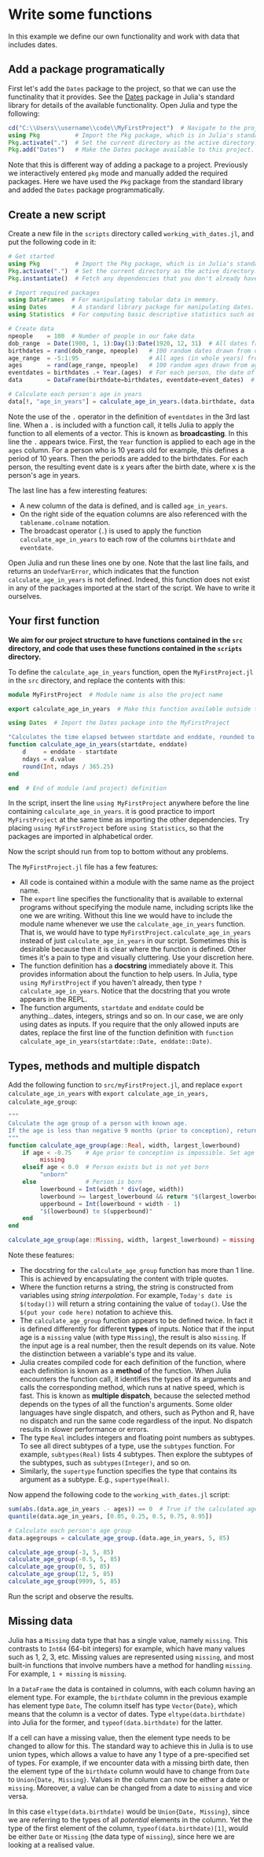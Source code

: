# Write some functions

In this example we define our own functionality and work with data that includes dates.

## Add a package programatically

First let's add the `Dates` package to the project, so that we can use the functinality that it provides. See the [Dates](https://docs.julialang.org/en/v1/stdlib/Dates/) package in Julia's standard library for details of the available functionality. Open Julia and type the following:

```julia
cd("C:\\Users\\username\\code\\MyFirstProject")  # Navigate to the project directory (alter as required).
using Pkg          # Import the Pkg package, which is in Julia's standard library.
Pkg.activate(".")  # Set the current directory as the active directory.
Pkg.add("Dates")   # Make the Dates package available to this project.
```

Note that this is different way of adding a package to a project. Previously we interactively entered `pkg` mode and manually added the required packages. Here we have used the `Pkg` package from the standard library and added the `Dates` package programmatically.

## Create a new script

Create a new file in the `scripts` directory called `working_with_dates.jl`, and put the following code in it:

``` julia
# Get started
using Pkg          # Import the Pkg package, which is in Julia's standard library.
Pkg.activate(".")  # Set the current directory as the active directory.
Pkg.instantiate()  # Fetch any dependencies that you don't already have (Julia uses Manifest.toml to do this)

# Import required packages
using DataFrames  # For manipulating tabular data in memory.
using Dates       # A standard library package for manipulating dates.
using Statistics  # For computing basic descriptive statistics such as means and variances.

# Create data
npeople    = 100  # Number of people in our fake data
dob_range  = Date(1900, 1, 1):Day(1):Date(1920, 12, 31)  # All dates from 1/1/1900 to 31/12/1920 inclusive
birthdates = rand(dob_range, npeople)   # 100 random dates drawn from dob_range
age_range  = -5:1:95                    # All ages (in whole years) from -5 to 95 years
ages       = rand(age_range, npeople)   # 100 random ages drawn from age_range
eventdates = birthdates .+ Year.(ages)  # For each person, the date of some event occurs at the age given by the ages column
data       = DataFrame(birthdate=birthdates, eventdate=event_dates)  # Collect columns into a DataFrame

# Calculate each person's age in years
data[!, "age_in_years"] = calculate_age_in_years.(data.birthdate, data.eventdate)
```

Note the use of the `.` operator in the definition of `eventdates` in the 3rd last line. When a `.` is included with a function call, it tells Julia to apply the function to all elements of a vector. This is known as __broadcasting__. In this line the `.` appears twice. First, the `Year` function is applied to each age in the `ages` column. For a person who is 10 years old for example, this defines a period of 10 years. Then the periods are added to the birthdates. For each person, the resulting event date is x years after the birth date, where x is the person's age in years.

The last line has a few interesting features:

- A new column of the data is defined, and is called `age_in_years`.
- On the right side of the equation columns are also referenced with the `tablename.colname` notation.
- The broadcast operator (`.`) is used to apply the function `calculate_age_in_years` to each row of the columns `birthdate` and `eventdate`.

Open Julia and run these lines one by one. Note that the last line fails, and returns an `UndefVarError`, which indicates that the function `calculate_age_in_years` is not defined. Indeed, this function does not exist in any of the packages imported at the start of the script. We have to write it ourselves.

## Your first function

__We aim for our project structure to have functions contained in the `src` directory, and code that uses these functions contained in the `scripts` directory.__

To define the `calculate_age_in_years` function, open the `MyFirstProject.jl` in the `src` directory, and replace the contents with this:

```julia
module MyFirstProject  # Module name is also the project name

export calculate_age_in_years  # Make this function available outside the project without specifying the module name

using Dates  # Import the Dates package into the MyFirstProject 

"Calculates the time elapsed between startdate and enddate, rounded to the nearest whole number of years."
function calculate_age_in_years(startdate, enddate)
    d     = enddate - startdate
    ndays = d.value
    round(Int, ndays / 365.25)
end

end  # End of module (and project) definition
```

In the script, insert the line `using MyFirstProject` anywhere before the line containing `calculate_age_in_years`. it is good practice to import `MyFirstProject` at the same time as importing the other dependencies. Try placing `using MyFirstProject` before `using Statistics`, so that the packages are imported in alphabetical order.

Now the script should run from top to bottom without any problems.

The `MyFirstProject.jl` file has a few features:

- All code is contained within a module with the same name as the project name.
- The `export` line specifies the functionality that is available to external programs without specifying the module name, including scripts like the one we are writing. Without this line we would have to include the module name whenever we use the `calculate_age_in_years` function. That is, we would have to type `MyFirstProject.calculate_age_in_years` instead of just `calculate_age_in_years` in our script. Sometimes this is desirable because then it is clear where the function is defined. Other times it's a pain to type and visually cluttering. Use your discretion here.
- The function definition has a __docstring__ immediately above it. This provides information about the function to help users. In Julia, type `using MyFirstProject` if you haven't already, then type `?calculate_age_in_years`. Notice that the docstring that you wrote appears in the REPL.
- The function arguments, `startdate` and `enddate` could be anything...dates, integers, strings and so on. In our case, we are only using dates as inputs. If you require that the only allowed inputs are dates, replace the first line of the function definition with `function calculate_age_in_years(startdate::Date, enddate::Date)`.

## Types, methods and multiple dispatch

Add the following function to `src/myFirstProject.jl`, and replace `export calculate_age_in_years` with `export calculate_age_in_years, calculate_age_group`:

```julia
"""
Calculate the age group of a person with known age.
If the age is less than negative 9 months (prior to conception), return missing.
"""
function calculate_age_group(age::Real, width, largest_lowerbound)
    if age < -0.75    # Age prior to conception is impossible. Set age group to missing.
         missing
    elseif age < 0.0  # Person exists but is not yet born
         "unborn"
    else              # Person is born
         lowerbound = Int(width * div(age, width))
         lowerbound >= largest_lowerbound && return "$(largest_lowerbound)+"  # Insert largest_lowerbound into the result string
         upperbound = Int(lowerbound + width - 1)
         "$(lowerbound) to $(upperbound)"
    end
end

calculate_age_group(age::Missing, width, largest_lowerbound) = missing
```

Note these features:

- The docstring for the `calculate_age_group` function has more than 1 line. This is achieved by encapsulating the content with triple quotes.
- Where the function returns a string, the string is constructed from variables using _string interpolation_. For example, `Today's date is $(today())` will return a string containing the value of `today()`. Use the `$(put your code here)` notation to achieve this.
- The `calculate_age_group` function appears to be defined twice. In fact it is defined differently for different __types__ of inputs. Notice that if the input age is a `missing` value (with type `Missing`), the result is also `missing`. If the input age is a real number, then the result depends on its value. Note the distinction between a variable's type and its value.
- Julia creates compiled code for each definition of the function, where each definition is known as a __method__ of the function. When Julia encounters the function call, it identifies the types of its arguments and calls the corresponding method, which runs at native speed, which is fast. This is known as __multiple dispatch__, because the selected method depends on the types of all the function's arguments. Some older languages have single dispatch, and others, such as Python and R, have no dispatch and run the same code regardless of the input. No dispatch results in slower performance or errors.
- The type `Real` includes integers and floating point numbers as subtypes. To see all direct subtypes of a type, use the `subtypes` function. For example, `subtypes(Real)` lists 4 subtypes. Then explore the subtypes of the subtypes, such as `subtypes(Integer)`, and so on.
- Similarly, the `supertype` function specifies the type that contains its argument as a subtype. E.g., `supertype(Real)`.

Now append the following code to the `working_with_dates.jl` script:

```julia
sum(abs.(data.age_in_years .- ages)) == 0  # True if the calculated ages are the same as the input ages
quantile(data.age_in_years, [0.05, 0.25, 0.5, 0.75, 0.95])

# Calculate each person's age group
data.agegroups = calculate_age_group.(data.age_in_years, 5, 85)

calculate_age_group(-3, 5, 85)
calculate_age_group(-0.5, 5, 85)
calculate_age_group(0, 5, 85)
calculate_age_group(12, 5, 85)
calculate_age_group(9999, 5, 85)
```

Run the script and observe the results.

## Missing data

Julia has a `Missing` data type that has a single value, namely `missing`.
This contrasts to `Int64` (64-bit integers) for example, which have many values such as 1, 2, 3, etc.
Missing values are represented using `missing`, and most built-in functions that involve numbers have a method for handling `missing`. For example, `1 + missing` is `missing`.

In a `DataFrame` the data is contained in columns, with each column having an element type.
For example, the `birthdate` column in the previous example has element type `Date`,
The column itself has type `Vector{Date}`, which means that the column is a vector of dates.
Type `eltype(data.birthdate)` into Julia for the former, and `typeof(data.birthdate)` for the latter.

If a cell can have a missing value, then the element type needs to be changed to allow for this.
The standard way to achieve this in Julia is to use union types, which allows a value to have any 1 type of a pre-specified set of types.
For example, if we encounter data with a missing birth date, then the element type of the `birthdate` column would have to change from `Date` to `Union{Date, Missing}`. Values in the column can now be either a date or `missing`. Moreover, a value can be changed from a date to `missing` and vice versa.

In this case `eltype(data.birthdate)` would be `Union{Date, Missing}`, since we are referring to the types of all _potential_ elements in the column. Yet the type of the first element of the column, `typeof(data.birthdate)[1]`, would be either `Date` or `Missing` (the data type of `missing`), since here we are looking at a realised value.
